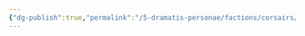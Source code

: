 ```yaml
---
{"dg-publish":true,"permalink":"/5-dramatis-personae/factions/corsairs/red-scarf-raiders/"}
---
```


